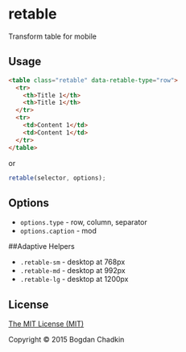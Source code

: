 # retable
Transform table for mobile

## Usage

```html
<table class="retable" data-retable-type="row">
  <tr>
    <th>Title 1</th>
    <th>Title 1</th>
  </tr>
  <tr>
    <td>Content 1</td>
    <td>Content 1</td>
  </tr>
</table>
```

or

```js
retable(selector, options);
```

## Options

- `options.type` - row, column, separator
- `options.caption` - mod

##Adaptive Helpers

- `.retable-sm` - desktop at 768px
- `.retable-md` - desktop at 992px
- `.retable-lg` - desktop at 1200px


## License

[The MIT License (MIT)](LICENSE)

Copyright &copy; 2015 Bogdan Chadkin
